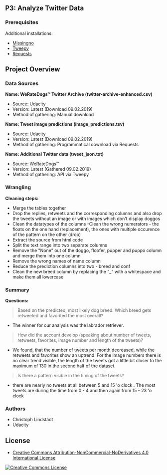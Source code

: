 
## P3: Analyze Twitter Data

### Prerequisites

Additional installations: 

* [Missingno](https://github.com/ResidentMario/missingno)
* [Tweepy](http://www.tweepy.org/)
* [Requests](http://docs.python-requests.org/en/master/)

## Project Overview

### Data Sources

**Name: WeRateDogs™ Twitter Archive (twitter-archive-enhanced.csv)**

- Source: Udacity
- Version: Latest (Download 09.02.2019)
- Method of gathering: Manual download

**Name: Tweet image predictions (image_predictions.tsv)**

- Source: Udacity
- Version: Latest (Download 09.02.2019)
- Method of gathering: Programmatical download via Requests

**Name: Additional Twitter data (tweet_json.txt)**

- Source: WeRateDogs™
- Version: Latest (Gathered 09.02.2019)
- Method of gathering: API via Tweepy

### Wrangling

**Cleaning steps:**

- Merge the tables together
- Drop the replies, retweets and the corresponding columns and also drop the tweets without an image or with images which don't display doggos
- Clean the datatypes of the columns
-Clean the wrong numerators - the floats on the one hand (replacement), the ones with multiple occurence of the pattern on the other (drop)
- Extract the source from html code
- Split the text range into two separate columns
- Remove the "None" out of the doggo, floofer, pupper and puppo column and merge them into one column
- Remove the wrong names of name column
- Reduce the prediction columns into two - breed and conf
- Clean the new breed column by replacing the "_" with a whitespace and make them all lowercase

### Summary

**Questions:**

> Based on the predicted, most likely dog breed: Which breed gets retweeted and favorited the most overall?
- The winner for our analysis was the labrador retriever.
> How did the account develop (speaking about number of tweets, retweets, favorites, image number and length of the tweets)?
- We found, that the number of tweets per month decreased, while the retweets and favorites show an uptrend. For the image numbers there is no clear trend visible, the length of the tweets got a little bit closer to the maximum of 130 in the second half of the dataset.
> Is there a pattern visible in the timing of the tweets?
- there are nearly no tweets at all between 5 and 15 'o clock . The most tweets are during the time from 0 - 4 and then again from 15 - 23 'o clock

### Authors

* Christoph Lindstädt
* Udacity

## License

* <a rel="license" href="https://creativecommons.org/licenses/by-nc-nd/4.0/"> Creative Commons Attribution-NonCommercial-NoDerivatives 4.0 International License</a>

<a rel="license" href="https://creativecommons.org/licenses/by-nc-nd/4.0/">
	<img alt="Creative Commons License" style="border-width:0" src="https://i.creativecommons.org/l/by-nc-nd/4.0/88x31.png" />
</a>


